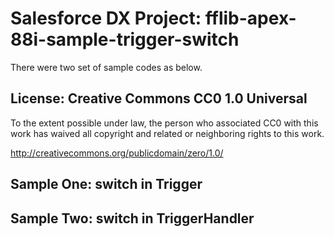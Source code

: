 # Salesforce DX Project: fflib-apex-88i-sample-trigger-switch

There were two set of sample codes as below.

## License: Creative Commons CC0 1.0 Universal

To the extent possible under law, the person who associated CC0 with this work has waived all copyright and related or neighboring rights to this work.

http://creativecommons.org/publicdomain/zero/1.0/

## Sample One: switch in Trigger


## Sample Two: switch in TriggerHandler

